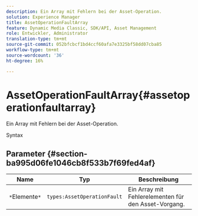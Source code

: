```yaml
---
description: Ein Array mit Fehlern bei der Asset-Operation.
solution: Experience Manager
title: AssetOperationFaultArray
feature: Dynamic Media Classic, SDK/API, Asset Management
role: Entwickler, Administrator
translation-type: tm+mt
source-git-commit: 052bfcbcf1bd4ccf60afa7e3325bf58dd07cba85
workflow-type: tm+mt
source-wordcount: '36'
ht-degree: 16%

---
```



# AssetOperationFaultArray{#assetoperationfaultarray}

Ein Array mit Fehlern bei der Asset-Operation.

Syntax

## Parameter {#section-ba995d06fe1046cb8f533b7f69fed4af}

| Name | Typ | Beschreibung |
|---|---|---|
| `*`Elemente`*` | `types:AssetOperationFault` | Ein Array mit Fehlerelementen für den Asset-Vorgang. |

